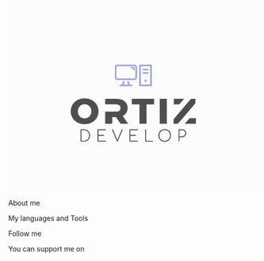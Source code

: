 ![Header](https://github.com/AidenOrtiz/AidenOrtiz/blob/main/assets/TOP.png)

About me

My languages and Tools

Follow me

You can support me on
